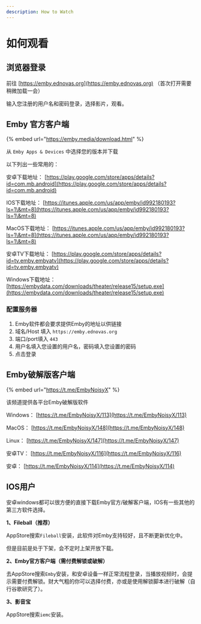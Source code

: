 ```yaml
---
description: How to Watch
---
```


# 如何观看

## 浏览器登录

前往 [https://emby.ednovas.org](https://emby.ednovas.org) （首次打开需要稍微加载一会）

输入您注册的用户名和密码登录，选择影片，观看。

## Emby 官方客户端

{% embed url="https://emby.media/download.html" %}

从 `Emby Apps & Devices` 中选择您的版本并下载

以下列出一些常用的：

安卓下载地址： [https://play.google.com/store/apps/details?id=com.mb.android](https://play.google.com/store/apps/details?id=com.mb.android)

IOS下载地址： [https://itunes.apple.com/us/app/emby/id992180193?ls=1\&mt=8](https://itunes.apple.com/us/app/emby/id992180193?ls=1\&mt=8)

MacOS下载地址： [https://itunes.apple.com/us/app/emby/id992180193?ls=1\&mt=8](https://itunes.apple.com/us/app/emby/id992180193?ls=1\&mt=8)

安卓TV下载地址： [https://play.google.com/store/apps/details?id=tv.emby.embyatv](https://play.google.com/store/apps/details?id=tv.emby.embyatv)

Windows下载地址： [https://embydata.com/downloads/theater/release15/setup.exe](https://embydata.com/downloads/theater/release15/setup.exe)

### 配置服务器

1. Emby软件都会要求提供Emby的地址以供链接
2. 域名/Host 填入 `https://emby.ednovas.org`&#x20;
3. 端口/port填入 `443`
4. 用户名填入您设置的用户名，密码填入您设置的密码
5. 点击登录

## Emby破解版客户端

{% embed url="https://t.me/EmbyNoisyX" %}

该频道提供各平台Emby破解版软件

Windows： [https://t.me/EmbyNoisyX/113](https://t.me/EmbyNoisyX/113)

MacOS： [https://t.me/EmbyNoisyX/148](https://t.me/EmbyNoisyX/148)

Linux： [https://t.me/EmbyNoisyX/147](https://t.me/EmbyNoisyX/147)

安卓TV： [https://t.me/EmbyNoisyX/116](https://t.me/EmbyNoisyX/116)

安卓： [https://t.me/EmbyNoisyX/114](https://t.me/EmbyNoisyX/114)

## IOS用户

安卓windows都可以很方便的直接下载Emby官方/破解客户端，IOS有一些其他的第三方软件选择。

**1、Fileball（推荐）**

AppStore搜索`Fileball`安装，此软件对Emby支持较好，且不断更新优化中。

但是目前是处于下架，会不定时上架开放下载。

**2、Emby官方客户端（需付费解锁或破解）**

去AppStore搜索`Emby`安装，和安卓设备一样正常流程登录，当播放视频时，会提示需要付费解锁。财大气粗的你可以选择付费，亦或是使用解锁脚本进行破解（自行谷歌研究了）。

**3、影音宝**

AppStore搜索`iemc`安装。
